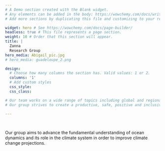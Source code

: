```yaml
---
# A Demo section created with the Blank widget.
# Any elements can be added in the body: https://wowchemy.com/docs/writing-markdown-latex/
# Add more sections by duplicating this file and customizing to your requirements.

widget: hero # See https://wowchemy.com/docs/page-builder/
headless: true # This file represents a page section.
weight: 10 # Order that this section will appear.
title: |
  Zanna  
  Research Group
hero_media: Abigail_pic.jpg
# hero_media: guadeloupe_2.png

design:
  # Choose how many columns the section has. Valid values: 1 or 2.
  columns: '1'
  # Add custom styles
  css_style:
  css_class:

# Our team works on a wide range of topics including global and regional sea level rise, ocean decadal predictions, the representation of ocean turbulence in climate models, and uncertainty quantification for seasonal predictions. Recently, we have been particularly interested in the role of the ocean dynamics in shaping patterns of ocean heat and carbon storage and sea level under climate change, and in the development of physics-aware machine learning models to deepen our understanding of climate processes and their representation in climate models.
# Our group strives to create a productive, safe, positive and inclusive environment. We value and support the participation of every member of our group and want to ensure everyone has an enjoyable and fulfilling experience, both professionally and personally.

---
```


<br>

Our group aims to advance the fundamental understanding of ocean dynamics and its role in the climate system in order to improve climate change projections. 


